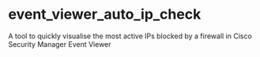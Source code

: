 # event_viewer_auto_ip_check
A tool to quickly visualise the most active IPs blocked by a firewall in Cisco Security Manager Event Viewer
